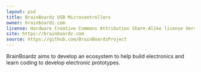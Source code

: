 ```yaml
---
layout: pid
title: BrainBoardz USB Microcontrollers
owner: brainboardz.com
license: Hardware Creative Commons Attribution Share-Alike license Version 4.0. / Software ecosystem GPL 3.0/MIT
site: https://brainboardz.com
source: https://github.com/BrainBoardzProject
---
```

BrainBoardz aims to develop an ecosystem to help build electronics and learn coding to develop electronic prototypes.
